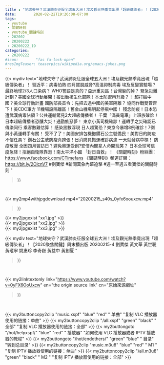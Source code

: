 ```yaml
---
title : "地球失守？武漢肺炎征服全球五大洲！埃及觀光熱季竟出現「超級傳染者」！【2020聚焦關鍵】周末播出版 20200215-4 劉寶傑 黃文華 黃世聰 黃瑽寧 姚惠珍 李奇嶽 黃益中 黃創夏 "
date:        2020-02-22T19:26:08-07:00
tags:
 - youtube
 - 關鍵時刻
 - youtube_關鍵時刻
 - 202002
 - 20200222
 - 20200222_19
categories:
 - 20200222
#icon:        "fas fa-lock-open"
#resImgTeaser: teaserpics/wikipedia.org/emacs-jokes.png
---
```


{{< mydiv text="地球失守？武漢肺炎征服全球五大洲！埃及觀光熱季竟出現「超級傳染者」！ 習近平：病毒怕熱 四月擺脫威脅?高溫抑制病毒 埃及反變實驗場？ 最終地球2/3人口染病？ WHO警語是真的？亞洲重災區！台灣躲的掉？  緊急災難計劃？美國全球行動展開！擬出動核生化部隊！本土防禦再升級？！ 超打臉中國？美全球行動計畫 國防部長首令：先把去過中國的美軍隔離？ 協同作戰雙管齊下！美CDC軍方 11機場設隔離區！舊金山機場明起停飛中國！  殘念防疫！日本恐遭武漢病毒佔領？公共運輸驚見2大超級傳播者！ 千葉「滿員電車」上班族確診！日本超級傳播者恐釀大災！通勤族惡夢！ 東京小黃司機確診！運轉手之災確認已傳染同行 乘客數難估算！ 感染黑數浮現 日人超驚恐？東京今暴增8例確診！7例與小黃運轉手有關！ 受不了了！美國安排包機撤鑽石公主號僑民！美對日的防疫不信任票？ 鑽石公主號防疫真誇張！日消防員搬運確診病患 一天就發病中標！ 防疫散漫 全因四月習訪日？避免奧運受創?安倍內閣拿人命開玩笑？  日本全球可信度急降！拒絕自衛隊靠港！南太平洋小國 「封日自救」！  《關鍵時刻》粉絲團：https://www.facebook.com/CTimefans 《關鍵時刻》頻道訂閱：https://bit.ly/2OlcnV7  #劉寶傑 #新聞萬象內幕追擊 #週一至週五看寶傑的關鍵時刻 "
>}}
<br>


{{< my2mp4withjpgdownload mp4="20200215_s40s_0yfx6oouxcw.mp4"
>}}

{{< my2jpgexist "xx1.jpg" >}}<br>
{{< my2jpgexist "xx2.jpg" >}}<br>
{{< my2jpgexist "xx3.jpg" >}}<br>



{{< mydiv text="地球失守？武漢肺炎征服全球五大洲！埃及觀光熱季竟出現「超級傳染者」！【2020聚焦關鍵】周末播出版 20200215-4 劉寶傑 黃文華 黃世聰 黃瑽寧 姚惠珍 李奇嶽 黃益中 黃創夏 "
>}}
<br>

{{< my2linktextonly link="https://www.youtube.com/watch?v=0yFX6OoUxcw"
en="the origin source link" cn="原始來源網址"
>}}


<br>

{{< my2buttoncopy2clip "music.xspf"        "blue"   "red"    " 单曲"  "复制 VLC 播放器使用的链接：单曲" >}} {{< my2buttoncopy2clip "/all.xspf"         "green"  "black"  " 全部"  "复制 VLC 播放器使用的链接：全部" >}} {{< my2buttongoto      "/hot/helpxspf/"    "blue"   "red"    " 播放器" "如何使用 VLC 播放器或者 IPTV 播放器的教程" >}} {{< my2buttongoto      "/hot/endothers/"   "green"  "blue"   " 目录"   "转到总目录" >}} {{< my2buttoncopy2clip "music.m3u8"        "blue"   "red"    " M1 "    "复制 IPTV 播放器使用的链接：单曲" >}} {{< my2buttoncopy2clip "/all.m3u8"         "green"  "black"  " M2 "    "复制 IPTV 播放器使用的链接：全部" >}} 
